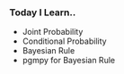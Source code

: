 ### Today I Learn..

 - Joint Probability
 - Conditional Probability
 - Bayesian Rule
 - pgmpy for Bayesian Rule

